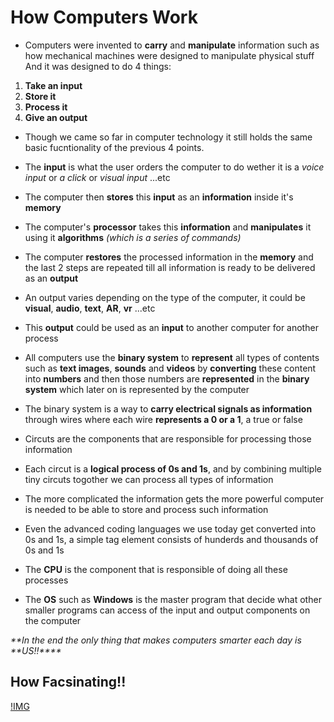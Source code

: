 # How Computers Work


* Computers were invented to **carry** and **manipulate** information such as how mechanical machines were designed to manipulate physical stuff
And it was designed to do 4 things:

1. **Take an input**
2. **Store it**
3. **Process it**
4. **Give an output**

* Though we came so far in computer technology it still holds the same basic fucntionality of the previous 4 points.

* The **input** is what the user orders the computer to do wether it is a *voice input* or *a click* or *visual input* ...etc

* The computer then **stores** this **input** as an **information** inside it's **memory**

* The computer's **processor** takes this **information** and **manipulates** it using it **algorithms** _(which is a series of commands)_

* The computer **restores** the processed information in the **memory** and the last 2 steps are repeated till all information is ready to be delivered as an **output**

* An output varies depending on the type of the computer, it could be **visual**, **audio**, **text**, **AR**, **vr** ...etc

* This **output** could be used as an **input** to another computer for another process

* All computers use the **binary system** to **represent** all types of contents such as **text images**, **sounds** and **videos** by **converting** these content into **numbers** and then those numbers are **represented** in the **binary system** which later on is represented by the computer

* The binary system is a way to **carry electrical signals as information** through wires where each wire **represents a 0 or a 1**, a true or false

* Circuts are the components that are responsible for processing those information

* Each circut is a **logical process of 0s and 1s**, and by combining multiple tiny circuts togother we can process all types of information

* The more complicated the information gets the more powerful computer is needed to be able to store and process such information

* Even the advanced coding languages we use today get converted into 0s and 1s, a simple tag element consists of hunderds and thousands of 0s and 1s

* The **CPU** is the component that is responsible of doing all these processes

* The **OS** such as **Windows** is the master program that decide what other smaller programs can access of the input and output components on the computer

_**In the end the only thing that makes computers smarter each day is **US!!****_

## How Facsinating!!

[!IMG](CPU.PNG)

